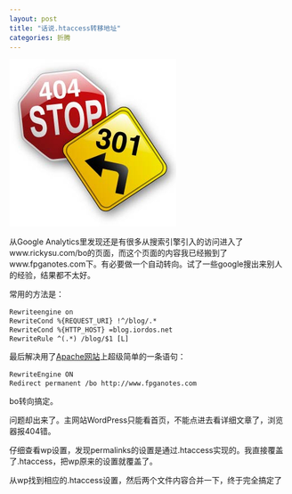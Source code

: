 ```yaml
---
layout: post
title: "话说.htaccess转移地址"
categories: 折腾
---
```

![](/images/404-vs-301-redirect.jpg "404-vs-301-redirect")

从Google Analytics里发现还是有很多从搜索引擎引入的访问进入了www.rickysu.com/bo的页面，而这个页面的内容我已经搬到了www.fpganotes.com下。有必要做一个自动转向。试了一些google搜出来别人的经验，结果都不太好。

常用的方法是：

```
Rewriteengine on
RewriteCond %{REQUEST_URI} !^/blog/.*
RewriteCond %{HTTP_HOST} =blog.iordos.net
RewriteRule ^(.*) /blog/$1 [L]
```

最后解决用了[Apache网站](http://httpd.apache.org/docs/1.3/mod/mod_alias.html#redirect)上超级简单的一条语句：

```
RewriteEngine ON
Redirect permanent /bo http://www.fpganotes.com
```

bo转向搞定。

问题却出来了。主网站WordPress只能看首页，不能点进去看详细文章了，浏览器报404错。

仔细查看wp设置，发现permalinks的设置是通过.htaccess实现的。我直接覆盖了.htaccess，把wp原来的设置就覆盖了。

从wp找到相应的.htaccess设置，然后两个文件内容合并一下，终于完全搞定了